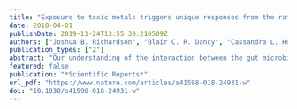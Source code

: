 ```yaml
---
title: "Exposure to toxic metals triggers unique responses from the rat gut microbiota"
date: 2018-04-01
publishDate: 2019-11-24T13:55:30.210509Z
authors: ["Joshua B. Richardson", "Blair C. R. Dancy", "Cassandra L. Horton", "Young S. Lee", "Michael S. Madejczyk", "Zhenjiang Zech Xu", "Gail Ackermann", "Gregory Humphrey", "Gustavo Palacios", "Rob Knight", "John A. Lewis"]
publication_types: ["2"]
abstract: "Our understanding of the interaction between the gut microbiota and host health has recently improved dramatically. However, the effects of toxic metal exposure on the gut microbiota remain poorly characterized. As this microbiota creates a critical interface between the external environment and the host’s cells, it may play an important role in host outcomes during exposure. We therefore used 16S ribosomal RNA (rRNA) gene sequencing to track changes in the gut microbiota composition of rats exposed to heavy metals. Rats were exposed daily for five days to arsenic, cadmium, cobalt, chromium, nickel, or a vehicle control. Significant changes to microbiota composition were observed in response to high doses of chromium and cobalt, and significant dose-dependent changes were observed in response to arsenic, cadmium and nickel. Many of these perturbations were not uniform across metals. However, bacteria with higher numbers of iron-importing gene orthologs were overly represented after exposure to arsenic and nickel, suggesting some possibility of a shared response. These findings support the utility of the microbiota as a pre-clinical tool for identifying exposures to specific heavy metals. It is also clear that characterizing changes to the functional capabilities of microbiota is critical to understanding responses to metal exposure."
featured: false
publication: "*Scientific Reports*"
url_pdf: "https://www.nature.com/articles/s41598-018-24931-w"
doi: "10.1038/s41598-018-24931-w"
---
```


